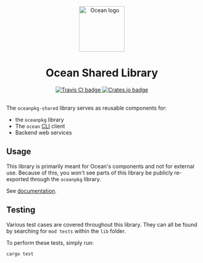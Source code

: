 <div align="center">
  <a href="www.oceanpkg.org">
    <img src="https://www.oceanpkg.org/static/images/ocean-logo.svg"
         alt="Ocean logo"
         height="120" width="120">
  </a>
  <br>
  <h1>Ocean Shared Library</h1>
  <a href="https://travis-ci.com/oceanpkg/ocean">
    <img src="https://travis-ci.com/oceanpkg/ocean.svg?branch=master"
         alt="Travis CI badge">
  </a>
  <a href="https://crates.io/crates/oceanpkg-shared">
    <img src="https://img.shields.io/crates/v/oceanpkg-shared.svg"
         alt="Crates.io badge">
  </a>
</div>
<br>

The `oceanpkg-shared` library serves as reusable components for:
- the `oceanpkg` library
- The `ocean` [CLI] client
- Backend web services

## Usage

This library is primarily meant for Ocean's components and not for external use.
Because of this, you won't see parts of this library be publicly re-exported
through the `oceanpkg` library.

See [documentation].

## Testing

Various test cases are covered throughout this library. They can all be found by
searching for `mod tests` within the `lib` folder.

To perform these tests, simply run:

```sh
cargo test
```

[CLI]: https://en.wikipedia.org/wiki/Command-line_interface
[Rust]: https://www.rust-lang.org
[`cargo`]: https://doc.rust-lang.org/cargo
[rustup.rs]: https://rustup.rs
[crate]: https://crates.io/crates/oceanpkg-shared
[documentation]: https://docs.rs/oceanpkg-shared
[`Cargo.toml`]: https://doc.rust-lang.org/cargo/reference/manifest.html
